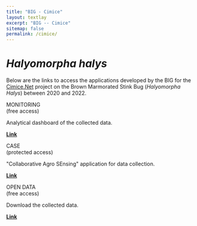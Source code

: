 ```yaml
---
title: "BIG - Cimice"
layout: textlay
excerpt: "BIG -- Cimice"
sitemap: false
permalink: /cimice/
---
```


# <i>Halyomorpha halys</i>

Below are the links to access the applications developed by the BIG for the <a href="https://progetti.crpv.it/Home/ProjectDetail/79">Cimice.Net</a> project on the Brown Marmorated Stink Bug (<i>Halyomorpha Halys</i>) between 2020 and 2022.

<div class="row app-card">
 <div class="col-sm-3 d-flex align-items-stretch">
  <div class="well">
   <pubtit>MONITORING<br/>(free access)</pubtit>
   <p>Analytical dashboard of the collected data.</p>
   <p><strong><a href="/projects/cimice/monitoring.php?lan=en">Link</a></strong></p>
  </div>
 </div>
 <div class="col-sm-3 d-flex align-items-stretch">
  <div class="well">
   <pubtit>CASE<br/>(protected access)</pubtit>
   <p>"Collaborative Agro SEnsing" application for data collection.</p>
   <p><strong><a href="/projects/case/">Link</a></strong></p>
   <!--<p><strong><a href="/downloads/case/case-app-0_0_2-PRODUCTION.apk">Download (app Android)</a></strong></p>-->
  </div>
 </div>
 <div class="col-sm-3 d-flex align-items-stretch">
  <div class="well">
   <pubtit>OPEN DATA<br/>(free access)</pubtit>
   <p>Download the collected data.</p>
   <p><strong><a href="/downloads/BMSB/">Link</a></strong></p>
  </div>
 </div>
</div>
